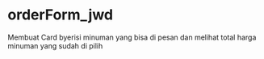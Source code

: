 # orderForm_jwd

Membuat Card byerisi minuman yang bisa di pesan dan melihat total harga minuman yang sudah di pilih
